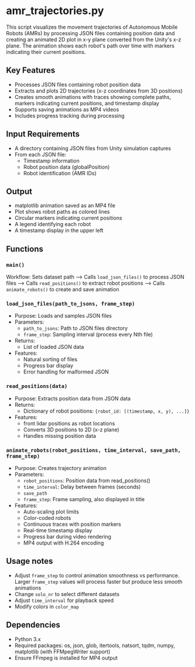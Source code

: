 # amr_trajectories.py
This script visualizes the movement trajectories of Autonomous Mobile Robots (AMRs) by processing JSON files containing position data and creating an animated 2D plot in x-y plane converted from the Unity's x-z plane. The animation shows each robot's path over time with markers indicating their current positions.

## Key Features
* Processes JSON files containing robot position data
* Extracts and plots 2D trajectories (x-z coordinates from 3D positions)
* Creates smooth animations with traces showing complete paths, markers indicating current positions, and timestamp display
* Supports saving animations as MP4 videos
* Includes progress tracking during processing

## Input Requirements
- A directory containing JSON files from Unity simulation captures
- From each JSON file:
  - Timestamp information
  - Robot position data (globalPosition)
  - Robot identification (AMR IDs)

## Output
- matplotlib animation saved as an MP4 file
- Plot shows robot paths as colored lines
- Circular markers indicating current positions
- A legend identifying each robot
- A timestamp display in the upper left

## Functions
### `main()`

Workflow: Sets dataset path --> Calls `load_json_files()` to process JSON files --> Calls `read_positions()` to extract robot positions --> Calls `animate_robots()` to create and save animation

### `load_json_files(path_to_jsons, frame_step)`
- Purpose: Loads and samples JSON files
- Parameters:
  - `path_to_jsons`: Path to JSON files directory
  - `frame_step`: Sampling interval (process every Nth file)
- Returns:
  - List of loaded JSON data
- Features:
  - Natural sorting of files
  - Progress bar display
  - Error handling for malformed JSON

### `read_positions(data)`
- Purpose: Extracts position data from JSON data
- Returns:
  - Dictionary of robot positions: `{robot_id: [(timestamp, x, y), ...]}`
-  Features:
    - front lidar positions as robot locations
    - Converts 3D positions to 2D (x-z plane)
    - Handles missing position data

### `animate_robots(robot_positions, time_interval, save_path, frame_step)`
- Purpose: Creates trajectory animation
- Parameters:
  - `robot_positions`: Position data from read_positions()
  - `time_interval`: Delay between frames (seconds)
  - `save_path`
  - `frame_step`: Frame sampling, also displayed in title
- Features:
  - Auto-scaling plot limits
  - Color-coded robots
  - Continuous traces with position markers
  - Real-time timestamp display
  - Progress bar during video rendering
  - MP4 output with H.264 encoding

## Usage notes
- Adjust `frame_step` to control animation smoothness vs performance. Larger `frame_step` values will process faster but produce less smooth animations
- Change `solo_nr` to select different datasets
- Adjust `time_interval` for playback speed
- Modify colors in `color_map`

## Dependencies
- Python 3.x
- Required packages: os, json, glob, itertools, natsort, tqdm, numpy, matplotlib (with FFMpegWriter support)
- Ensure FFmpeg is installed for MP4 output
